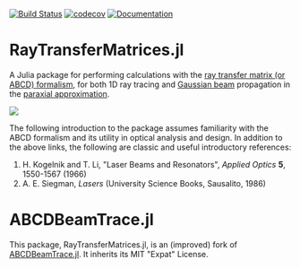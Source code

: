 [![Build Status](https://travis-ci.org/Quantum-Factory/RayTransferMatrices.jl.svg?branch=master)](https://travis-ci.org/Quantum-Factory/RayTransferMatrices.jl)
[![codecov](https://codecov.io/gh/Quantum-Factory/RayTransferMatrices.jl/branch/master/graph/badge.svg)](https://codecov.io/gh/Quantum-Factory/RayTransferMatrices.jl)
[![Documentation](https://img.shields.io/badge/docs-latest-blue.svg)](https://quantum-factory.de/open-source/RayTransferMatrices.jl)

# RayTransferMatrices.jl

A Julia package for performing calculations with the [ray transfer
matrix (or ABCD)
formalism](https://en.wikipedia.org/wiki/Ray_transfer_matrix_analysis),
for both 1D ray tracing and [Gaussian
beam](https://en.wikipedia.org/wiki/Gaussian_beam) propagation in the
[paraxial
approximation](https://en.wikipedia.org/wiki/Paraxial_approximation).

![](plots-02.svg)

The following introduction to the package assumes familiarity with the
ABCD formalism and its utility in optical analysis and design.  In
addition to the above links, the following are classic and useful
introductory references:

1. H. Kogelnik and T. Li, "Laser Beams and Resonators", *Applied Optics* **5**, 1550-1567 (1966)
2. A. E. Siegman, *Lasers* (University Science Books, Sausalito, 1986)

# ABCDBeamTrace.jl

This package, RayTransferMatrices.jl, is an (improved) fork of
[ABCDBeamTrace.jl](https://github.com/ngedwin98/ABCDBeamTrace.jl). It
inherits its MIT "Expat" License.

